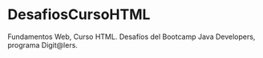 # DesafiosCursoHTML
Fundamentos Web, Curso HTML.
Desafíos del Bootcamp Java Developers, programa Digit@lers.
